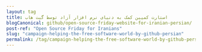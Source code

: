 ```yaml
---
layout: tag
title: استارت کمپین کمک به دنیای نرم افزار آزاد توسط گیت هاب
blogCanonical: github/open-source-friday-website-for-iranian-persian/
post-ref: "Open Source Friday for Iranians"
slug: "campaign-helping-the-free-software-world-by-github-persian"
permalink: /tag/campaign-helping-the-free-software-world-by-github-persian/
---
```

